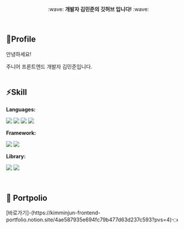 



<p align='center'>:wave:<strong> 개발자 김민준의 깃허브 입니다!</strong> :wave:</p>     
<br/>
<h2>👤Profile</h2>
<p align="left">안녕하세요!</p>
<p align="left">주니어 프론트엔드 개발자 김민준입니다.</br>
<br/>             
              
<h2>⚡Skill</h2>  

<p><strong>Languages:</strong></p>
<p><img src="https://img.shields.io/badge/html5-E34F26?style=for-the-badge&logo=html5&logoColor=white">
<img src="https://img.shields.io/badge/css-1572B6?style=for-the-badge&logo=css3&logoColor=white">
<img src="https://img.shields.io/badge/javascript-F7DF1E?style=for-the-badge&logo=javascript&logoColor=black">
<img src="https://img.shields.io/badge/typescript-61DAFB?style=for-the-badge&logo=typescript&logoColor=black"></p>

<p><strong>Framework:</strong></p>
<p><img src="https://img.shields.io/badge/react-61DAFB?style=for-the-badge&logo=react&logoColor=black">
<img src="https://img.shields.io/badge/next.js-8ED500?style=for-the-badge&logo=nextdotjs&logoColor=white"/> 
</p>

<p><strong>Library:</strong></p>
<p><img src="https://img.shields.io/badge/styled_component-rgb(188 80 116)?style=for-the-badge&logo=styled-component&logoColor=white"/>
    <img src="https://img.shields.io/badge/tailwindCSS-01DFD7?style=for-the-badge&logo=tailwindcss&logoColor=white"/></p>



<br/>  
<h2>📔 Portpolio</h2>
[바로가기]-(https://kimminjun-frontend-portfolio.notion.site/4ae587935e694fc79b477d63d237c593?pvs=4)👈



